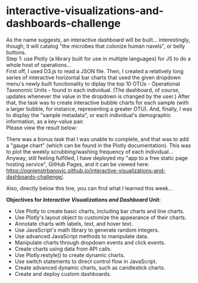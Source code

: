 # interactive-visualizations-and-dashboards-challenge
As the name suggests, an interactive dashboard will be built... interestingly, though, it will catalog "the microbes that colonize human navels", or belly buttons.  
Step 1: use Plotly (a library built for use in multiple languages) for JS to do a whole host of operations...  
First off, I used D3.js to read a JSON file. Then, I created a relatively long series of interactive horizontal bar charts that used the given dropdown menu's newly built functionality to diplay the top 10 OTUs - Operational Taxonomic Units - found in each individual. (The dashboard, of course, updates whenever the value in the dropdown is changed by the user.) After that, the task was to create interactive bubble charts for each sample (with a larger bubble, for instance, representing a greater OTU). And, finally, I was to display the "sample metadata", or each individual's demographic information, as a key-value pair.  
Please view the result below:  




There was a bonus task that I was unable to complete, and that was to add a "gauge chart" (which can be found in the Plotly documentation). This was to plot the weekly scrubbing/washing frequency of each individual...  
Anyway, still feeling fulfilled, I have deployed my "app to a free static page hosting service", GitHub Pages, and it can be viewed here: https://ognjenstrbanovic.github.io/interactive-visualizations-and-dashboards-challenge/.  

Also, directly below this line, you can find what I learned this week...  

**Objectives for *Interactive Visualizations and Dashboard* Unit**:  
- Use Plotly to create basic charts, including bar charts and line charts.
- Use Plotly's layout object to customize the appearance of their charts.
- Annotate charts with labels, text, and hover text.
- Use JavaScript's math library to generate random integers.
- Use advanced JavaScript methods to manipulate data.
- Manipulate charts through dropdown events and click events.
- Create charts using data from API calls.
- Use Plotly.restyle() to create dynamic charts.
- Use switch statements to direct control flow in JavaScript.
- Create advanced dynamic charts, such as candlestick charts.
- Create and deploy custom dashboards.
